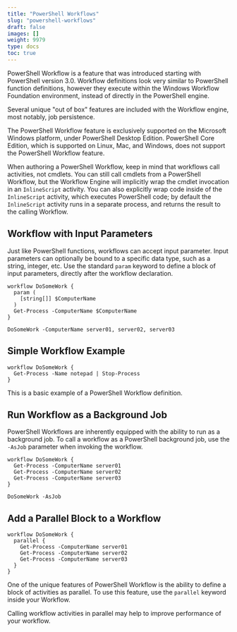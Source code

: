 ```yaml
---
title: "PowerShell Workflows"
slug: "powershell-workflows"
draft: false
images: []
weight: 9979
type: docs
toc: true
---
```


PowerShell Workflow is a feature that was introduced starting with PowerShell version 3.0. Workflow definitions look very similar to PowerShell function definitions, however they execute within the Windows Workflow Foundation environment, instead of directly in the PowerShell engine.

Several unique "out of box" features are included with the Workflow engine, most notably, job persistence.

The PowerShell Workflow feature is exclusively supported on the Microsoft Windows platform, under PowerShell Desktop Edition. PowerShell Core Edition, which is supported on Linux, Mac, and Windows, does not support the PowerShell Workflow feature.

When authoring a PowerShell Workflow, keep in mind that workflows call activities, not cmdlets. You can still call cmdlets from a PowerShell Workflow, but the Workflow Engine will implicitly wrap the cmdlet invocation in an `InlineScript` activity. You can also explicitly wrap code inside of the `InlineScript` activity, which executes PowerShell code; by default the `InlineScript` activity runs in a separate process, and returns the result to the calling Workflow.

## Workflow with Input Parameters
Just like PowerShell functions, workflows can accept input parameter. Input parameters can optionally be bound to a specific data type, such as a string, integer, etc. Use the standard `param` keyword to define a block of input parameters, directly after the workflow declaration.

    workflow DoSomeWork {
      param (
        [string[]] $ComputerName
      )
      Get-Process -ComputerName $ComputerName
    }

    DoSomeWork -ComputerName server01, server02, server03

## Simple Workflow Example
    workflow DoSomeWork {
      Get-Process -Name notepad | Stop-Process 
    }

This is a basic example of a PowerShell Workflow definition.

## Run Workflow as a Background Job
PowerShell Workflows are inherently equipped with the ability to run as a background job. To call a workflow as a PowerShell background job, use the `-AsJob` parameter when invoking the workflow.

    workflow DoSomeWork {
      Get-Process -ComputerName server01
      Get-Process -ComputerName server02
      Get-Process -ComputerName server03
    }

    DoSomeWork -AsJob

## Add a Parallel Block to a Workflow
    workflow DoSomeWork {
      parallel {
        Get-Process -ComputerName server01
        Get-Process -ComputerName server02
        Get-Process -ComputerName server03
      }
    }

One of the unique features of PowerShell Workflow is the ability to define a block of activities as parallel. To use this feature, use the `parallel` keyword inside your Workflow.

Calling workflow activities in parallel may help to improve performance of your workflow.

